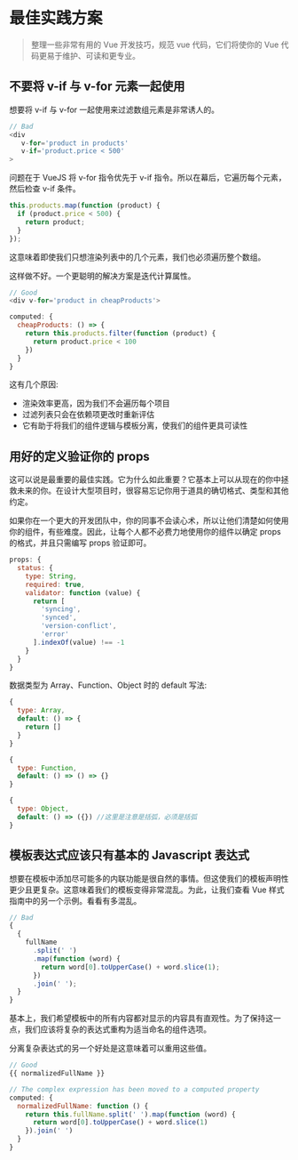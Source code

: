 # 最佳实践方案

> 整理一些非常有用的 Vue 开发技巧，规范 vue 代码，它们将使你的 Vue 代码更易于维护、可读和更专业。

## 不要将 v-if 与 v-for 元素一起使用

想要将 v-if 与 v-for 一起使用来过滤数组元素是非常诱人的。

```js
// Bad
<div
   v-for='product in products'
   v-if='product.price < 500'
>
```

问题在于 VueJS 将 v-for 指令优先于 v-if 指令。所以在幕后，它遍历每个元素，然后检查 v-if 条件。

```js
this.products.map(function (product) {
  if (product.price < 500) {
    return product;
  }
});
```

这意味着即使我们只想渲染列表中的几个元素，我们也必须遍历整个数组。

这样做不好。一个更聪明的解决方案是迭代计算属性。

```js
// Good
<div v-for='product in cheapProducts'>

computed: {
  cheapProducts: () => {
    return this.products.filter(function (product) {
      return product.price < 100
    })
  }
}
```

这有几个原因:

- 渲染效率更高，因为我们不会遍历每个项目
- 过滤列表只会在依赖项更改时重新评估
- 它有助于将我们的组件逻辑与模板分离，使我们的组件更具可读性

## 用好的定义验证你的 props

这可以说是最重要的最佳实践。它为什么如此重要？它基本上可以从现在的你中拯救未来的你。在设计大型项目时，很容易忘记你用于道具的确切格式、类型和其他约定。

如果你在一个更大的开发团队中，你的同事不会读心术，所以让他们清楚如何使用你的组件，有些难度。因此，让每个人都不必费力地使用你的组件以确定 props 的格式，并且只需编写 props 验证即可。

```js
props: {
  status: {
    type: String,
    required: true,
    validator: function (value) {
      return [
        'syncing',
        'synced',
        'version-conflict',
        'error'
      ].indexOf(value) !== -1
    }
  }
}
```

数据类型为 Array、Function、Object 时的 default 写法:

```js
{
  type: Array,
  default: () => {
    return []
  }
}

{
  type: Function,
  default: () => () => {}
}

{
  type: Object,
  default: () => ({}) //这里是注意是括弧，必须是括弧
}
```

## 模板表达式应该只有基本的 Javascript 表达式

想要在模板中添加尽可能多的内联功能是很自然的事情。但这使我们的模板声明性更少且更复杂。这意味着我们的模板变得非常混乱。为此，让我们查看 Vue 样式指南中的另一个示例。看看有多混乱。

```js
// Bad
{
  {
    fullName
      .split(' ')
      .map(function (word) {
        return word[0].toUpperCase() + word.slice(1);
      })
      .join(' ');
  }
}
```

基本上，我们希望模板中的所有内容都对显示的内容具有直观性。为了保持这一点，我们应该将复杂的表达式重构为适当命名的组件选项。

分离复杂表达式的另一个好处是这意味着可以重用这些值。

```js
// Good
{{ normalizedFullName }}

// The complex expression has been moved to a computed property
computed: {
  normalizedFullName: function () {
    return this.fullName.split(' ').map(function (word) {
      return word[0].toUpperCase() + word.slice(1)
    }).join(' ')
  }
}
```
